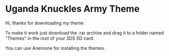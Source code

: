 # Uganda Knuckles Army Theme

Hi, thanks for downloading my theme

To make it work just download the .rar archive and drag it to a folder named "Themes" in the root of your 3DS SD card.

You can use Anemone for installing the themes.
